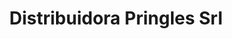 ---
title: "Distribuidora Pringles Srl"
url: /charata/distribuidora-pringles-srl/
shop: Gasflaschen
---